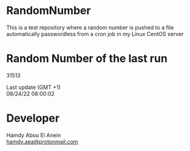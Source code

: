# RandomNumber    
This is a test repository where a random number is pushed to a file automatically passwordless from a cron job in my Linux CentOS server    
# Random Number of the last run   
31513
      
Last update (GMT +1)    
08/24/22 08:00:02
# Developer    
Hamdy Abou El Anein   
hamdy.aea@protonmail.com
